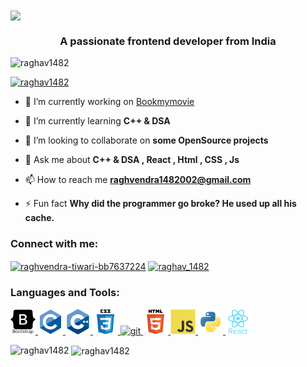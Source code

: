 <img src="https://github.com/raghav1482/raghav1482/blob/97d842b90d08ce66fb39a4c01079e720d820b684/Hi%20%F0%9F%91%8B%2C%20Myself%20Raghvendra%20Tiwari%20(1).gif" align="center"/>
<h3 align="center">A passionate frontend developer from India</h3>

<p align="left"> <img src="https://komarev.com/ghpvc/?username=raghav1482&label=Profile%20views&color=0e75b6&style=flat" alt="raghav1482" /> </p>

<p align="left"> <a href="https://github.com/ryo-ma/github-profile-trophy"><img src="https://github-profile-trophy.vercel.app/?username=raghav1482" alt="raghav1482" /></a> </p>

- 🔭 I’m currently working on [Bookmymovie](https://github.com/raghav1482/bmMovie)

- 🌱 I’m currently learning **C++ & DSA**

- 👯 I’m looking to collaborate on **some OpenSource projects**

- 💬 Ask me about **C++ & DSA , React , Html , CSS , Js**

- 📫 How to reach me **raghvendra1482002@gmail.com**

- ⚡ Fun fact **Why did the programmer go broke? He used up all his cache.**

<h3 align="left">Connect with me:</h3>
<p align="left">
<a href="https://linkedin.com/in/raghvendra-tiwari-bb7637224" target="blank"><img align="center" src="https://raw.githubusercontent.com/rahuldkjain/github-profile-readme-generator/master/src/images/icons/Social/linked-in-alt.svg" alt="raghvendra-tiwari-bb7637224" height="30" width="40" /></a>
<a href="https://instagram.com/raghav_1482" target="blank"><img align="center" src="https://raw.githubusercontent.com/rahuldkjain/github-profile-readme-generator/master/src/images/icons/Social/instagram.svg" alt="raghav_1482" height="30" width="40" /></a>
</p>

<h3 align="left">Languages and Tools:</h3>
<p align="left"> <a href="https://getbootstrap.com" target="_blank" rel="noreferrer"> <img src="https://raw.githubusercontent.com/devicons/devicon/master/icons/bootstrap/bootstrap-plain-wordmark.svg" alt="bootstrap" width="40" height="40"/> </a> <a href="https://www.cprogramming.com/" target="_blank" rel="noreferrer"> <img src="https://raw.githubusercontent.com/devicons/devicon/master/icons/c/c-original.svg" alt="c" width="40" height="40"/> </a> <a href="https://www.w3schools.com/cpp/" target="_blank" rel="noreferrer"> <img src="https://raw.githubusercontent.com/devicons/devicon/master/icons/cplusplus/cplusplus-original.svg" alt="cplusplus" width="40" height="40"/> </a> <a href="https://www.w3schools.com/css/" target="_blank" rel="noreferrer"> <img src="https://raw.githubusercontent.com/devicons/devicon/master/icons/css3/css3-original-wordmark.svg" alt="css3" width="40" height="40"/> </a> <a href="https://git-scm.com/" target="_blank" rel="noreferrer"> <img src="https://www.vectorlogo.zone/logos/git-scm/git-scm-icon.svg" alt="git" width="40" height="40"/> </a> <a href="https://www.w3.org/html/" target="_blank" rel="noreferrer"> <img src="https://raw.githubusercontent.com/devicons/devicon/master/icons/html5/html5-original-wordmark.svg" alt="html5" width="40" height="40"/> </a> <a href="https://developer.mozilla.org/en-US/docs/Web/JavaScript" target="_blank" rel="noreferrer"> <img src="https://raw.githubusercontent.com/devicons/devicon/master/icons/javascript/javascript-original.svg" alt="javascript" width="40" height="40"/> </a> <a href="https://www.python.org" target="_blank" rel="noreferrer"> <img src="https://raw.githubusercontent.com/devicons/devicon/master/icons/python/python-original.svg" alt="python" width="40" height="40"/> </a> <a href="https://reactjs.org/" target="_blank" rel="noreferrer"> <img src="https://raw.githubusercontent.com/devicons/devicon/master/icons/react/react-original-wordmark.svg" alt="react" width="40" height="40"/> </a> </p>

<p><img align="left" src="https://github-readme-stats.vercel.app/api/top-langs?username=raghav1482&show_icons=true&locale=en&layout=compact" alt="raghav1482" /></p>

<p>&nbsp;<img align="center" src="https://github-readme-stats.vercel.app/api?username=raghav1482&show_icons=true&locale=en" alt="raghav1482" /></p>
